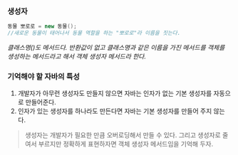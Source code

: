 ### 생성자

```java
동물 뽀로로 = new 동물();
//새로운 동물이 태어나서 동물 역할을 하는 "뽀로로"라 이름을 짓는다.
```
*클래스명()도 메서드다. 반환값이 없고 클래스명과 같은 이름을 가진 메서드를 객체를 생성하는 메서드라고 해서 객체 생성자 메서드라 한다.*

### 기억해야 할 자바의 특성
1. 개발자가 아무런 생성자도 만들지 않으면 자바는 인자가 없는 기본 생성자를 자동으로 만들어준다.
2. 인자가 있는 생성자를 하나라도 만든다면 자바는 기본 생성자를 만들어 주지 않는다.

> 생성자는 개발자가 필요한 만큼 오버로딩해서 만들 수 있다. 그리고 생성자로 줄여서 부르지만 정확하게 표현하자면 객체 생성자 메서드임을 기억해 두자.
